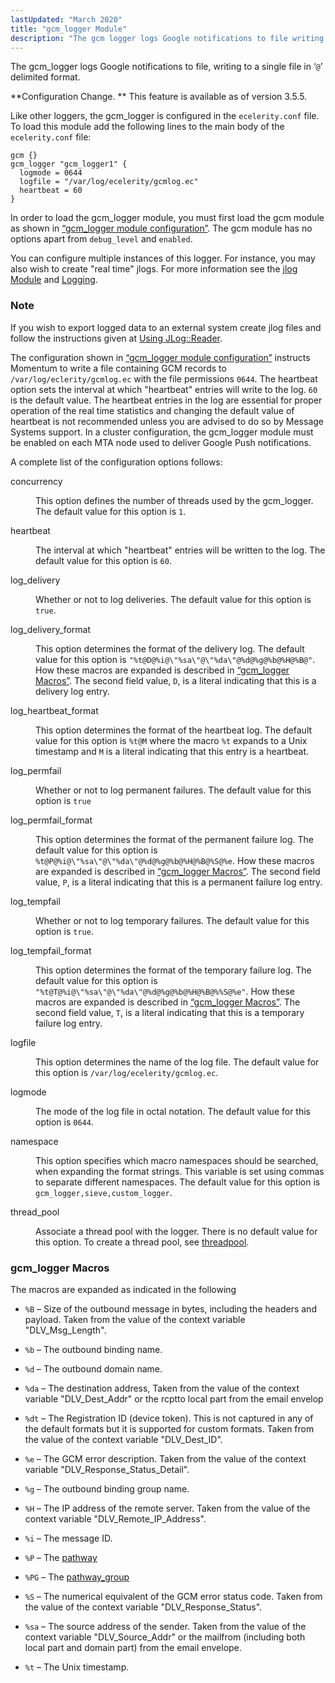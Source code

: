 ```yaml
---
lastUpdated: "March 2020"
title: "gcm_logger Module"
description: "The gcm logger logs Google notifications to file writing to a single file in delimited format Configuration Change This feature is available as of version 3 5 5 Like other loggers the gcm logger is configured in the ecelerity conf file To load this module add the following lines to..."
---
```


The gcm_logger logs Google notifications to file, writing to a single file in ‘`@`’ delimited format.

**Configuration Change. ** This feature is available as of version 3.5.5.

Like other loggers, the gcm_logger is configured in the `ecelerity.conf` file. To load this module add the following lines to the main body of the `ecelerity.conf` file:

<a name="push.modules.gcm_logger.configuration"></a> 


```
gcm {}
gcm_logger "gcm_logger1" {
  logmode = 0644
  logfile = "/var/log/ecelerity/gcmlog.ec"
  heartbeat = 60
}
```

In order to load the gcm_logger module, you must first load the gcm module as shown in [“gcm_logger module configuration”](/momentum/3/3-push/push-modules-gcm-logger#push.modules.gcm_logger.configuration). The gcm module has no options apart from `debug_level` and `enabled`.

You can configure multiple instances of this logger. For instance, you may also wish to create "real time" jlogs. For more information see the [jlog Module](/momentum/3/3-reference/3-reference-modules-jlog) and [Logging](/momentum/3/3-reference/operations-logging).

### Note

If you wish to export logged data to an external system create jlog files and follow the instructions given at [Using JLog::Reader](/momentum/3/3-reference/3-reference-modules-jlog#modules.jlog.reader).

The configuration shown in [“gcm_logger module configuration”](/momentum/3/3-push/push-modules-gcm-logger#push.modules.gcm_logger.configuration) instructs Momentum to write a file containing GCM records to `/var/log/eclerity/gcmlog.ec` with the file permissions `0644`. The heartbeat option sets the interval at which "heartbeat" entries will write to the log. `60` is the default value. The heartbeat entries in the log are essential for proper operation of the real time statistics and changing the default value of heartbeat is not recommended unless you are advised to do so by Message Systems support. In a cluster configuration, the gcm_logger module must be enabled on each MTA node used to deliver Google Push notifications.

A complete list of the configuration options follows:

<dl class="variablelist">

<dt>concurrency</dt>

<dd>

This option defines the number of threads used by the gcm_logger. The default value for this option is `1`.

</dd>

<dt>heartbeat</dt>

<dd>

The interval at which "heartbeat" entries will be written to the log. The default value for this option is `60`.

</dd>

<dt>log_delivery</dt>

<dd>

Whether or not to log deliveries. The default value for this option is `true`.

</dd>

<dt>log_delivery_format</dt>

<dd>

This option determines the format of the delivery log. The default value for this option is `"%t@D@%i@\"%sa\"@\"%da\"@%d@%g@%b@%H@%B@"`. How these macros are expanded is described in [“gcm_logger Macros”](/momentum/3/3-push/push-modules-gcm-logger#push.modules.gcm_logger.macros). The second field value, `D`, is a literal indicating that this is a delivery log entry.

</dd>

<dt>log_heartbeat_format</dt>

<dd>

This option determines the format of the heartbeat log. The default value for this option is `%t@M` where the macro `%t` expands to a Unix timestamp and `M` is a literal indicating that this entry is a heartbeat.

</dd>

<dt>log_permfail</dt>

<dd>

Whether or not to log permanent failures. The default value for this option is `true`

</dd>

<dt>log_permfail_format</dt>

<dd>

This option determines the format of the permanent failure log. The default value for this option is `%t@P@%i@\"%sa\"@\"%da\"@%d@%g@%b@%H@%B@%S@%e`. How these macros are expanded is described in [“gcm_logger Macros”](/momentum/3/3-push/push-modules-gcm-logger#push.modules.gcm_logger.macros). The second field value, `P`, is a literal indicating that this is a permanent failure log entry.

</dd>

<dt>log_tempfail</dt>

<dd>

Whether or not to log temporary failures. The default value for this option is `true`.

</dd>

<dt>log_tempfail_format</dt>

<dd>

This option determines the format of the temporary failure log. The default value for this option is `"%t@T@%i@\"%sa\"@\"%da\"@%d@%g@%b@%H@%B@%%S@%e"`. How these macros are expanded is described in [“gcm_logger Macros”](/momentum/3/3-push/push-modules-gcm-logger#push.modules.gcm_logger.macros). The second field value, `T`, is a literal indicating that this is a temporary failure log entry.

</dd>

<dt>logfile</dt>

<dd>

This option determines the name of the log file. The default value for this option is `/var/log/ecelerity/gcmlog.ec`.

</dd>

<dt>logmode</dt>

<dd>

The mode of the log file in octal notation. The default value for this option is `0644`.

</dd>

<dt>namespace</dt>

<dd>

This option specifies which macro namespaces should be searched, when expanding the format strings. This variable is set using commas to separate different namespaces. The default value for this option is `gcm_logger,sieve,custom_logger`.

</dd>

<dt>thread_pool</dt>

<dd>

Associate a thread pool with the logger. There is no default value for this option. To create a thread pool, see [threadpool](/momentum/3/3-reference/3-reference-conf-ref-threadpool).

</dd>

</dl>

### <a name="push.modules.gcm_logger.macros"></a> gcm_logger Macros

The macros are expanded as indicated in the following

*   `%B` – Size of the outbound message in bytes, including the headers and payload. Taken from the value of the context variable "DLV_Msg_Length".

*   `%b` – The outbound binding name.

*   `%d` – The outbound domain name.

*   `%da` – The destination address, Taken from the value of the context variable "DLV_Dest_Addr" or the rcptto local part from the email envelop

*   `%dt` – The Registration ID (device token). This is not captured in any of the default formats but it is supported for custom formats. Taken from the value of the context variable "DLV_Dest_ID".

*   `%e` – The GCM error description. Taken from the value of the context variable "DLV_Response_Status_Detail".

*   `%g` – The outbound binding group name.

*   `%H` – The IP address of the remote server. Taken from the value of the context variable "DLV_Remote_IP_Address".

*   `%i` – The message ID.

*   `%P` – The [pathway](/momentum/3/3-reference/3-reference-conf-ref-pathway)

*   `%PG` – The [pathway_group](/momentum/3/3-reference/3-reference-conf-ref-pathway-group)

*   `%S` – The numerical equivalent of the GCM error status code. Taken from the value of the context variable "DLV_Response_Status".

*   `%sa` – The source address of the sender. Taken from the value of the context variable "DLV_Source_Addr" or the mailfrom (including both local part and domain part) from the email envelope.

*   `%t` – The Unix timestamp.